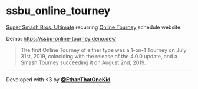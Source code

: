 # ssbu_online_tourney

[Super Smash Bros. Ultimate](https://www.ssbwiki.com/Super_Smash_Bros._Ultimate)
recurring [Online Tourney](https://www.ssbwiki.com/Online_Tourney) schedule
website.

Demo: <https://ssbu-online-tourney.deno.dev/>

> The first Online Tourney of either type was a 1-on-1 Tourney on July 31st,
> 2019, coinciding with the release of the 4.0.0 update, and a Smash Tourney
> succeeding it on August 2nd, 2019.

---

Developed with <3 by [**@EthanThatOneKid**](https://etok.codes/)
